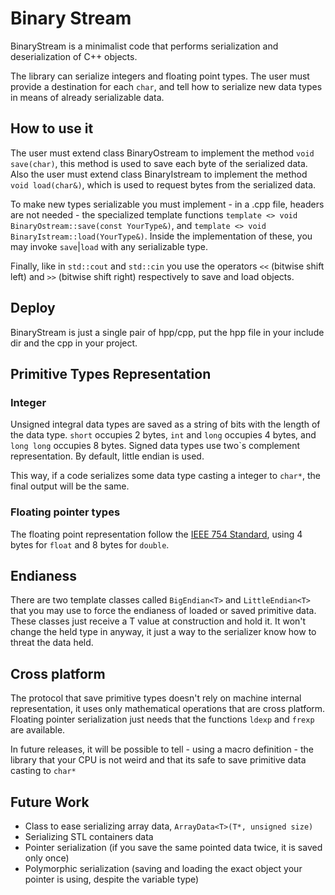 Binary Stream
=============
BinaryStream is a minimalist code that performs serialization and deserialization of C++ objects.

The library can serialize integers and floating point types. The user must provide a destination for each `char`, and tell how to serialize new data types in means of already serializable data.

How to use it
-------------
The user must extend class BinaryOstream to implement the method `void save(char)`, this method is used to save each byte of the serialized data. Also the user must extend class BinaryIstream to implement the method `void load(char&)`, which is used to request bytes from the serialized data.

To make new types serializable you must implement - in a .cpp file, headers are not needed - the specialized template functions `template <> void BinaryOstream::save(const YourType&)`, and `template <> void BinaryIstream::load(YourType&)`. Inside the implementation of these, you may invoke `save`|`load` with any serializable type.

Finally, like in `std::cout` and `std::cin` you use the operators `<<` (bitwise shift left) and `>>` (bitwise shift right) respectively to save and load objects.

Deploy
------
BinaryStream is just a single pair of hpp/cpp, put the hpp file in your include dir and the cpp in your project.

Primitive Types Representation
------------------------------
### Integer
Unsigned integral data types are saved as a string of bits with the length of the data type. `short` occupies 2 bytes, `int` and `long` occupies 4 bytes, and `long long` occupies 8 bytes. Signed data types use two`s complement representation. By default, little endian is used.

This way, if a code serializes some data type casting a integer to `char*`, the final output will be the same. 

### Floating pointer types
The floating point representation follow the [IEEE 754 Standard](http://en.wikipedia.org/wiki/Floating_point#Internal_representation), using 4 bytes for `float` and 8 bytes for `double`.

Endianess
---------
There are two template classes called `BigEndian<T>` and `LittleEndian<T>` that you may use to force the endianess of loaded or saved primitive data. These classes just receive a T value at construction and hold it. It won't change the held type in anyway, it just a way to the serializer know how to threat the data held.

Cross platform
-------------
The protocol that save primitive types doesn't rely on machine internal representation, it uses only mathematical operations that are cross platform. Floating pointer serialization just needs that the functions `ldexp` and `frexp` are available.

In future releases, it will be possible to tell - using a macro definition - the library that your CPU is not weird and that its safe to save primitive data casting to `char*` 

Future Work
-----------
* Class to ease serializing array data, `ArrayData<T>(T*, unsigned size)`
* Serializing STL containers data
* Pointer serialization (if you save the same pointed data twice, it is saved only once)
* Polymorphic serialization (saving and loading the exact object your pointer is using, despite the variable type)
